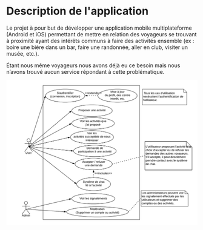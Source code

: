 # Description de l'application

Le projet à pour but de développer une application mobile multiplateforme (Android et iOS) permettant de mettre en relation des voyageurs se trouvant à proximité ayant des intérêts communs à faire des activités ensemble (ex : boire une bière dans un bar, faire une randonnée, aller en club, visiter un musée, etc.).

Étant nous même voyageurs nous avons déjà eu ce besoin mais nous n’avons trouvé aucun service répondant à cette problématique.

![](src/use_case.png)
